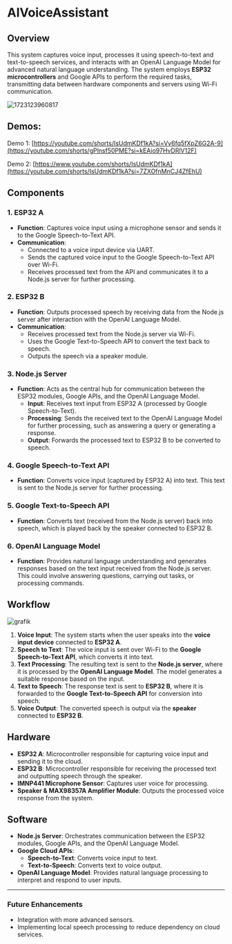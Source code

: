 # AIVoiceAssistant

## Overview

This system captures voice input, processes it using speech-to-text and text-to-speech services, and interacts with an OpenAI Language Model for advanced natural language understanding. The system employs **ESP32 microcontrollers** and Google APIs to perform the required tasks, transmitting data between hardware components and servers using Wi-Fi communication.

![1723123960817](https://github.com/user-attachments/assets/ff99c31b-eec7-4b16-ac13-e8a6ae6297f3)

## Demos:

Demo 1: [https://youtube.com/shorts/IsUdmKDf1kA?si=Vv6fq5fXpZ6G2A-9](https://youtube.com/shorts/gPlnsf50PME?si=kEAio97HvDRlV12F)

Demo 2: [https://www.youtube.com/shorts/IsUdmKDf1kA](https://youtube.com/shorts/IsUdmKDf1kA?si=7ZXOfnMnCJ4ZfEhU)

## Components

### 1. **ESP32 A**
- **Function**: Captures voice input using a microphone sensor and sends it to the Google Speech-to-Text API.
- **Communication**: 
  - Connected to a voice input device via UART.
  - Sends the captured voice input to the Google Speech-to-Text API over Wi-Fi.
  - Receives processed text from the API and communicates it to a Node.js server for further processing.
  
### 2. **ESP32 B**
- **Function**: Outputs processed speech by receiving data from the Node.js server after interaction with the OpenAI Language Model.
- **Communication**: 
  - Receives processed text from the Node.js server via Wi-Fi.
  - Uses the Google Text-to-Speech API to convert the text back to speech.
  - Outputs the speech via a speaker module.

### 3. **Node.js Server**
- **Function**: Acts as the central hub for communication between the ESP32 modules, Google APIs, and the OpenAI Language Model.
  - **Input**: Receives text input from ESP32 A (processed by Google Speech-to-Text).
  - **Processing**: Sends the received text to the OpenAI Language Model for further processing, such as answering a query or generating a response.
  - **Output**: Forwards the processed text to ESP32 B to be converted to speech.

### 4. **Google Speech-to-Text API**
- **Function**: Converts voice input (captured by ESP32 A) into text. This text is sent to the Node.js server for further processing.

### 5. **Google Text-to-Speech API**
- **Function**: Converts text (received from the Node.js server) back into speech, which is played back by the speaker connected to ESP32 B.

### 6. **OpenAI Language Model**
- **Function**: Provides natural language understanding and generates responses based on the text input received from the Node.js server. This could involve answering questions, carrying out tasks, or processing commands.
  
## Workflow

![grafik](https://github.com/user-attachments/assets/4238fe97-7467-41df-8fde-26dc4ab83b10)

1. **Voice Input**: The system starts when the user speaks into the **voice input device** connected to **ESP32 A**.
2. **Speech to Text**: The voice input is sent over Wi-Fi to the **Google Speech-to-Text API**, which converts it into text.
3. **Text Processing**: The resulting text is sent to the **Node.js server**, where it is processed by the **OpenAI Language Model**. The model generates a suitable response based on the input.
4. **Text to Speech**: The response text is sent to **ESP32 B**, where it is forwarded to the **Google Text-to-Speech API** for conversion into speech.
5. **Voice Output**: The converted speech is output via the **speaker** connected to **ESP32 B**.

## Hardware

- **ESP32 A**: Microcontroller responsible for capturing voice input and sending it to the cloud.
- **ESP32 B**: Microcontroller responsible for receiving the processed text and outputting speech through the speaker.
- **IMNP441 Microphone Sensor**: Captures user voice for processing.
- **Speaker & MAX98357A Amplifier Module**: Outputs the processed voice response from the system.

## Software

- **Node.js Server**: Orchestrates communication between the ESP32 modules, Google APIs, and the OpenAI Language Model.
- **Google Cloud APIs**:
  - **Speech-to-Text**: Converts voice input to text.
  - **Text-to-Speech**: Converts text to voice output.
- **OpenAI Language Model**: Provides natural language processing to interpret and respond to user inputs.

---

### Future Enhancements
- Integration with more advanced sensors.
- Implementing local speech processing to reduce dependency on cloud services.

